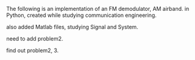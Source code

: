 The following is an implementation of an FM demodulator, AM airband. in Python, created while studying communication engineering.


also added Matlab files, studying Signal and System.

need to add problem2.

find out problem2, 3.

